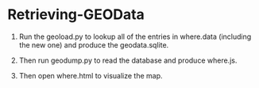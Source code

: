 # Retrieving-GEOData
1. Run the geoload.py to lookup all of the entries in where.data (including the new one) and produce the geodata.sqlite.

2. Then run geodump.py to read the database and produce where.js.

3. Then open where.html to visualize the map.
